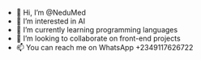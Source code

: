 - 👋 Hi, I’m @NeduMed
- 👀 I’m interested in AI
- 🌱 I’m currently learning programming languages
- 💞️ I’m looking to collaborate on front-end projects
- 📫 You can reach me on WhatsApp +2349117626722

<!---
NeduMed/NeduMed is a ✨ special ✨ repository because its `README.md` (this file) appears on your GitHub profile.
You can click the Preview link to take a look at your changes.
--->
